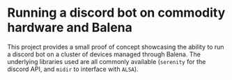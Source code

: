 # Running a discord bot on commodity hardware and Balena

This project provides a small proof of concept showcasing the ability to run a discord bot 
on a cluster of devices managed through Balena. The underlying libraries used are all 
commonly available (`serenity` for the discord API, and `midir` to interface with `ALSA`).